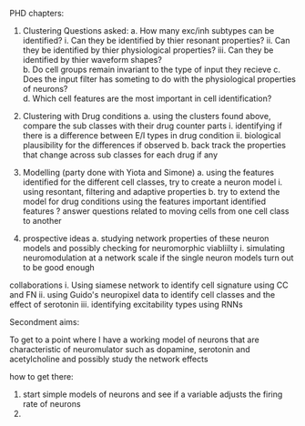 PHD chapters:

1. Clustering 
Questions asked:
    a. How many exc/inh subtypes can be identified?
        i. Can they be identified by thier resonant properties? 
        ii. Can they be identified by thier physiological properties? 
        iii. Can they be identified by thier waveform shapes?  
    b. Do cell groups remain invariant to the type of input they recieve
    c. Does the input filter has someting to do with the physiological properties of neurons?  
    d. Which cell features are the most important in cell identification? 

2. Clustering with Drug conditions 
    a. using the clusters found above, compare the sub classes with their drug counter parts 
        i. identifying if there is a difference between E/I types in drug condition
        ii. biological plausibility for the differences if observed
    b. back track the properties that change across sub classes for each drug if any 

3. Modelling (party done with Yiota and Simone)
    a. using the features identified for the different cell classes, try to create a neuron model 
        i. using resontant, filtering and adaptive properties 
    b. try to extend the model for drug conditions using the features important identified features
    ? answer questions related to moving cells from one cell class to another  

4. prospective ideas
    a. studying network properties of these neuron models and possibly checking for neuromorphic viabliilty 
        i. simulating neuromodulation at a network scale if the single neuron models turn out to be good enough 

collaborations 
    i. Using siamese network to identify cell signature using CC and FN 
    ii. using Guido's neuropixel data to identify cell classes and the effect of serotonin 
    iii. identifying excitability types using RNNs 


Secondment aims: 

To get to a point where I have a working model of neurons that are characteristic of neuromulator such as dopamine, serotonin and acetylcholine and possibly study the network effects 

how to get there:
1. start simple models of neurons and see if a variable adjusts the firing rate of neurons 
2. 
 